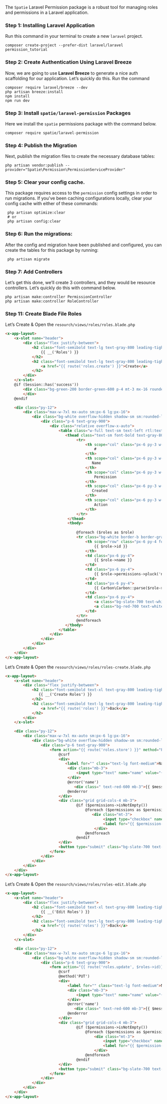 The `Spatie` Laravel Permission package is a robust tool for managing roles and permissions in a Laravel application.
### Step 1: Installing Laravel Application

Run this command in your terminal to create a new `laravel` project.

```
composer create-project --prefer-dist laravel/laravel permission_tutorial
```

### Step 2: Create Authentication Using Laravel Breeze

Now, we are going to use **Laravel Breeze** to generate a nice auth scaffolding for our application. Let’s quickly do this. Run the command

```
composer require laravel/breeze --dev
php artisan breeze:install
npm install
npm run dev
```

### Step 3: Install `spatie/laravel-permission` Packages

Here we install the `spatie` permissions package with the command below.

```
composer require spatie/laravel-permission
```

### Step 4: Publish the Migration

Next, publish the migration files to create the necessary database tables:

```
php artisan vendor:publish --provider="Spatie\Permission\PermissionServiceProvider"
```

### Step 5: Clear your config cache. 
This package requires access to the `permission` config settings in order to run migrations. If you've been caching configurations locally, clear your config cache with either of these commands:

```
 php artisan optimize:clear
 # or
 php artisan config:clear
```

### Step 6: Run the migrations: 
After the config and migration have been published and configured, you can create the tables for this package by running:

```
 php artisan migrate
```

### Step 7: Add Controllers
Let’s get this done, we’ll create 3 controllers, and they would be resource controllers. Let’s quickly do this with command below.

```
php artisan make:controller PermissionController 
php artisan make:controller RoleController 
```


### Step 11: Create Blade File Roles

Let’s Create & Open the `resourch/views/roles/roles.blade.php`

```html
<x-app-layout>
    <x-slot name="header">
        <div class="flex justify-between">
            <h2 class="font-semibold text-lg text-gray-800 leading-tight px-10">
                {{ __('Roles') }}
            </h2>
            <h2 class="font-semibold text-lg text-gray-800 leading-tight px-10">
                <a href="{{ route('roles.create') }}">Create</a>
            </h2>
        </div>
    </x-slot>
    @if (Session::has('success'))
        <div class="bg-green-200 border-green-600 p-4 mt-3 mx-16 rounded-sm shadow-sm">           {{ Session::get('success') }}
        </div>
    @endif

    <div class="py-12">
        <div class="max-w-7xl mx-auto sm:px-6 lg:px-16">
            <div class="bg-white overflow-hidden shadow-sm sm:rounded-lg">
                <div class="p-6 text-gray-900">
                    <div class="relative overflow-x-auto">
                        <table class="w-full text-sm text-left rtl:text-right text-gray-500 ">
                           <thead class="text-sm font-bold text-gray-800 border-b border-gray-200 ">
                                <tr>
                                    <th scope="col" class="px-6 py-3 w-[10%]">
                                        #
                                    </th>
                                    <th scope="col" class="px-6 py-3 w-[20%]">
                                       Name
                                    </th>
                                    <th scope="col" class="px-6 py-3 w-[30%]">
                                        Permission
                                    </th>
                                    <th scope="col" class="px-6 py-3 w-[20%]">
                                       Created
                                    </th>
                                    <th scope="col" class="px-6 py-3 w-[30%]">
                                        Action
                                    </th>
                                </tr>
                            </thead>
                            <tbody>
                            
                                @foreach ($roles as $role)
                                <tr class="bg-white border-b border-gray-200">
                                    <th scope="row" class="px-6 py-4 font-medium text-gray-900 whitespace-nowrap ">
                                        {{ $role->id }}
                                    </th>
                                    <td class="px-6 py-4">
                                        {{ $role->name }}
                                    </td>
                                    <td class="px-6 py-4">
                                        {{ $role->permissions->pluck('name')->implode(', ') }}
                                    </td>
                                    <td class="px-6 py-4">
                                        {{ Carbon\Carbon::parse($role->created_at)->format('d-M-Y') }}
                                    </td>
                                    <td class="px-6 py-4">
                                        <a class="bg-slate-700 text-white px-3 py-2 rounded-md" href="{{ route('roles.edit', $role->id) }}">Edit</a>
                                        <a class="bg-red-700 text-white px-3 py-2 rounded-md" href="{{ route('roles.destroy', $role->id) }}">Delete</a>
                                    </td>
                                </tr>
                                @endforeach
                           </tbody>
                        </table>
                    </div>
                </div>
            </div>
        </div>
    </div>
</x-app-layout>
```

Let’s Create & Open the `resourch/views/roles/roles-create.blade.php`

```html
<x-app-layout>
    <x-slot name="header">
        <div class="flex justify-between">
            <h2 class="font-semibold text-xl text-gray-800 leading-tight px-10">
               {{ __('Create Roles') }}
            </h2>
            <h2 class="font-semibold text-lg text-gray-800 leading-tight px-10">
                <a href="{{ route('roles') }}">Back</a>
            </h2>
        </div>
    </x-slot>

    <div class="py-12">
        <div class="max-w-7xl mx-auto sm:px-6 lg:px-16">
            <div class="bg-white overflow-hidden shadow-sm sm:rounded-lg">
                <div class="p-6 text-gray-900">
                    <form action="{{ route('roles.store') }}" method="POST">
                        @csrf
                        <div>
                           <label for="" class="text-lg font-medium">Name</label>
                            <div class="mb-3">
                                <input type="text" name="name" value="{{ old('name') }}" class="border-gray-300 shadow-sm w-1/2 rounded-md" placeholder="Enter Name">
                            </div>
                            @error('name')
                               <div class=" text-red-600 mb-3">{{ $message }}</div>
                            @enderror
                        </div>
                        <div class="grid grid-cols-4 mb-3">
                                @if ($permissions->isNotEmpty())
                                    @foreach ($permissions as $permission)
                                       <div class="mt-3">
                                            <input type="checkbox" name="permission[]" id="{{ $permission->id }}" class="rounded" value="{{ $permission->name }}">
                                            <label for="{{ $permission->id }}">{{ $permission->name }}</label>
                                        </div>
                                    @endforeach
                                @endif
                        </div>
                        <button type="submit" class="bg-slate-700 text-white px-3 py-2 rounded-md">Submit</button>
                    </form>
                </div>
            </div>
        </div>
    </div>
</x-app-layout>
```

Let’s Create & Open the `resourch/views/roles/roles-edit.blade.php`

```html
<x-app-layout>
    <x-slot name="header">
        <div class="flex justify-between">
            <h2 class="font-semibold text-xl text-gray-800 leading-tight px-10">
                {{ __('Edit Roles') }}
            </h2>
            <h2 class="font-semibold text-lg text-gray-800 leading-tight px-10">
                <a href="{{ route('roles') }}">Back</a>
            </h2>
        </div>
    </x-slot>

    <div class="py-12">
        <div class="max-w-7xl mx-auto sm:px-6 lg:px-16">
            <div class="bg-white overflow-hidden shadow-sm sm:rounded-lg">
                <div class="p-6 text-gray-900">
                    <form action="{{ route('roles.update', $roles->id)}}" method="POST">
                        @csrf
                        @method('PUT')
                        <div>
                            <label for="" class="text-lg font-medium">Name</label>
                            <div class="mb-3">
                                <input type="text" name="name" value="{{ old('name',$roles->name) }}" class="border-gray-300 shadow-sm w-1/2 rounded-md" placeholder="Enter Name">
                            </div>
                            @error('name')
                               <div class=" text-red-600 mb-3">{{ $message }}</div>
                            @enderror
                        </div>
                        <div class="grid grid-cols-4 mb-3">
                                @if ($permissions->isNotEmpty())
                                    @foreach ($permissions as $permission)
                                        <div class="mt-3">
                                            <input type="checkbox" name="permission[]" id="{{ $permission->id }}" class="rounded" value="{{ $permission->name }}" {{($hasPermission->contains($permission->name) ? 'checked' : '')}}>
                                            <label for="{{ $permission->id }}">{{ $permission->name }}</label>
                                        </div>
                                    @endforeach
                                @endif
                        </div>
                        <button type="submit" class="bg-slate-700 text-white px-3 py-2 rounded-md">Submit</button>
                    </form>
                </div>
            </div>
        </div>
    </div>
</x-app-layout>
```